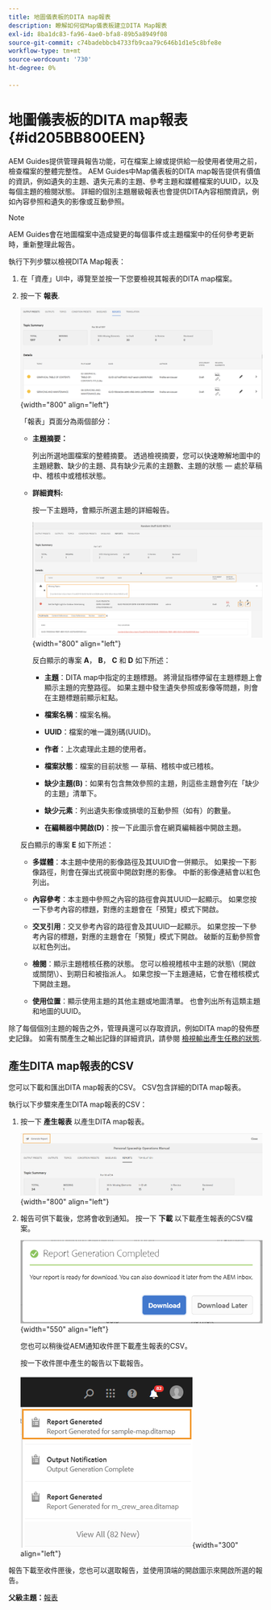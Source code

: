 ```yaml
---
title: 地圖儀表板的DITA map報表
description: 瞭解如何從Map儀表板建立DITA Map報表
exl-id: 8ba1dc83-fa96-4ae0-bfa8-89b5a8949f08
source-git-commit: c74badebbcb4733fb9caa79c646b1d1e5c8bfe8e
workflow-type: tm+mt
source-wordcount: '730'
ht-degree: 0%

---
```


# 地圖儀表板的DITA map報表 {#id205BB800EEN}

AEM Guides提供管理員報告功能，可在檔案上線或提供給一般使用者使用之前，檢查檔案的整體完整性。 AEM Guides中Map儀表板的DITA map報告提供有價值的資訊，例如遺失的主題、遺失元素的主題、參考主題和媒體檔案的UUID，以及每個主題的檢閱狀態。 詳細的個別主題層級報表也會提供DITA內容相關資訊，例如內容參照和遺失的影像或互動參照。

>[!NOTE]
>
> AEM Guides會在地圖檔案中造成變更的每個事件或主題檔案中的任何參考更新時，重新整理此報告。

執行下列步驟以檢視DITA Map報表：

1. 在「資產」UI中，導覽至並按一下您要檢視其報表的DITA map檔案。

1. 按一下 **報表**.

   ![](images/reports-page-uuid.png){width="800" align="left"}

   「報表」頁面分為兩個部分：

   - **主題摘要：**

      列出所選地圖檔案的整體摘要。 透過檢視摘要，您可以快速瞭解地圖中的主題總數、缺少的主題、具有缺少元素的主題數、主題的狀態 — 處於草稿中、稽核中或稽核狀態。

   - **詳細資料:**

      按一下主題時，會顯示所選主題的詳細報告。

      ![](images/detailed-report-uuid.png){width="800" align="left"}

      反白顯示的專案 **A**， **B**， **C** 和 **D** 如下所述：

      - **主題**：DITA map中指定的主題標題。 將滑鼠指標停留在主題標題上會顯示主題的完整路徑。 如果主題中發生遺失參照或影像等問題，則會在主題標題前顯示紅點。

      - **檔案名稱**：檔案名稱。

      - **UUID**：檔案的唯一識別碼\(UUID\)。

      - **作者**：上次處理此主題的使用者。

      - **檔案狀態**：檔案的目前狀態 — 草稿、稽核中或已稽核。

      - **缺少主題\(B\)**：如果有包含無效參照的主題，則這些主題會列在「缺少的主題」清單下。

      - **缺少元素**：列出遺失影像或損壞的互動參照（如有）的數量。

      - **在編輯器中開啟\(D\)**：按一下此圖示會在網頁編輯器中開啟主題。

   反白顯示的專案 **E** 如下所述：

   - **多媒體**：本主題中使用的影像路徑及其UUID會一併顯示。 如果按一下影像路徑，則會在彈出式視窗中開啟對應的影像。 中斷的影像連結會以紅色列出。

   - **內容參考**：本主題中參照之內容的路徑會與其UUID一起顯示。 如果您按一下參考內容的標題，對應的主題會在「預覽」模式下開啟。

   - **交叉引用**：交叉參考內容的路徑會及其UUID一起顯示。 如果您按一下參考內容的標題，對應的主題會在「預覽」模式下開啟。 破斷的互動參照會以紅色列出。

   - **檢閱**：顯示主題稽核任務的狀態。 您可以檢視稽核中主題的狀態\（開啟或關閉\）、到期日和被指派人。 如果您按一下主題連結，它會在稽核模式下開啟主題。

   - **使用位置**：顯示使用主題的其他主題或地圖清單。 也會列出所有這類主題和地圖的UUID。



除了每個個別主題的報告之外，管理員還可以存取資訊，例如DITA map的發佈歷史記錄。 如需有關產生之輸出記錄的詳細資訊，請參閱 [檢視輸出產生任務的狀態](generate-output-for-a-dita-map.md#viewing_output_history).

## 產生DITA map報表的CSV

您可以下載和匯出DITA map報表的CSV。 CSV包含詳細的DITA map報表。

執行以下步驟來產生DITA map報表的CSV：

1. 按一下 **產生報表** 以產生DITA map報表。

   ![](images/generate-DITA-map-report.png){width="800" align="left"}

1. 報告可供下載後，您將會收到通知。 按一下 **下載** 以下載產生報表的CSV檔案。

   ![](images/download-report-dialog.png){width="550" align="left"}


   您也可以稍後從AEM通知收件匣下載產生報表的CSV。

   按一下收件匣中產生的報告以下載報告。

   ![](images/report-inbox--notification.png){width="300" align="left"}

報告下載至收件匣後，您也可以選取報告，並使用頂端的開啟圖示來開啟所選的報告。

**父級主題：**[&#x200B;報表](reports-intro.md)
